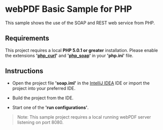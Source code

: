 # webPDF Basic Sample for PHP

This sample shows the use of the SOAP and REST web service from PHP.

## Requirements
This project requires a local **PHP 5.0.1 or greater** installation. Please enable the 
extensions **'[php_curl](http://php.net/manual/de/book.curl.php)'** and 
**'[php_soap](http://php.net/manual/de/book.soap.php)'** in your **'php.ini'** file.

## Instructions
- Open the project file **'soap.iml'** in the [IntelliJ IDEA](https://www.jetbrains.com/idea) 
IDE or import the project into your preferred IDE. 

- Build the project from the IDE.

- Start one of the **'run configurations'**.

> Note: This sample project requires a local running webPDF server listening on port 8080.
